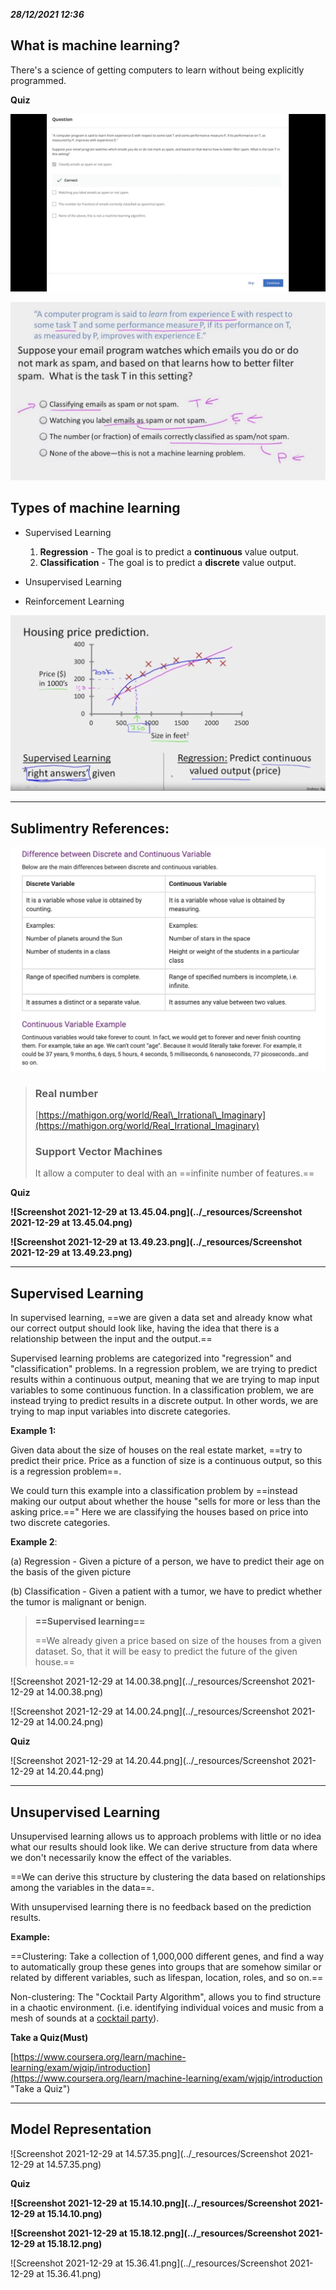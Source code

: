 ***28/12/2021 12:36***

## What is machine learning?

There's a science of getting computers to learn without being explicitly programmed.

**Quiz**

![A22C8F90-6F11-4793-98D1-B48FB9D4CE77.jpeg](../_resources/A22C8F90-6F11-4793-98D1-B48FB9D4CE77.jpeg)

![F07A4E3C-8FFD-428A-A1E3-8CC9DF0B656A.jpeg](../_resources/F07A4E3C-8FFD-428A-A1E3-8CC9DF0B656A.jpeg)

## Types of machine learning

- Supervised Learning
    
    1.  **Regression** \- The goal is to predict a **continuous** value output.
    2.  **Classification** \- The goal is to predict a **discrete** value output.
- Unsupervised Learning
    
- Reinforcement Learning
    

![1701437D-BABE-456D-9817-3FE197813A79.jpeg](../_resources/1701437D-BABE-456D-9817-3FE197813A79.jpeg)

* * *

## Sublimentry References:

![EA8CE81D-E210-44A1-8EE0-712B656C5543.jpeg](../_resources/EA8CE81D-E210-44A1-8EE0-712B656C5543.jpeg)

> ### Real number
> 
> [https://mathigon.org/world/Real\_Irrational\_Imaginary](https://mathigon.org/world/Real_Irrational_Imaginary)
> 
> ### Support Vector Machines
> 
> It allow a computer to deal with an ==infinite number of features.==

**Quiz**

**![Screenshot 2021-12-29 at 13.45.04.png](../_resources/Screenshot 2021-12-29 at 13.45.04.png)**

**![Screenshot 2021-12-29 at 13.49.23.png](../_resources/Screenshot 2021-12-29 at 13.49.23.png)**

* * *

## Supervised Learning

In supervised learning, ==we are given a data set and already know what our correct output should look like, having the idea that there is a relationship between the input and the output.==

Supervised learning problems are categorized into "regression" and "classification" problems. In a regression problem, we are trying to predict results within a continuous output, meaning that we are trying to map input variables to some continuous function. In a classification problem, we are instead trying to predict results in a discrete output. In other words, we are trying to map input variables into discrete categories.

**Example 1:**

Given data about the size of houses on the real estate market, ==try to predict their price. Price as a function of size is a continuous output, so this is a regression problem==.

We could turn this example into a classification problem by ==instead making our output about whether the house "sells for more or less than the asking price.==" Here we are classifying the houses based on price into two discrete categories.

**Example 2**:

(a) Regression - Given a picture of a person, we have to predict their age on the basis of the given picture

(b) Classification - Given a patient with a tumor, we have to predict whether the tumor is malignant or benign.

> **==Supervised learning==**
> 
> ==We already given a price based on size of the houses from a given dataset. So, that it will be easy to predict the future of the given house.==

![Screenshot 2021-12-29 at 14.00.38.png](../_resources/Screenshot 2021-12-29 at 14.00.38.png)

![Screenshot 2021-12-29 at 14.00.24.png](../_resources/Screenshot 2021-12-29 at 14.00.24.png)

**Quiz**

![Screenshot 2021-12-29 at 14.20.44.png](../_resources/Screenshot 2021-12-29 at 14.20.44.png)

* * *

## Unsupervised Learning

Unsupervised learning allows us to approach problems with little or no idea what our results should look like. We can derive structure from data where we don't necessarily know the effect of the variables.

==We can derive this structure by clustering the data based on relationships among the variables in the data==.

With unsupervised learning there is no feedback based on the prediction results.

**Example:**

==Clustering: Take a collection of 1,000,000 different genes, and find a way to automatically group these genes into groups that are somehow similar or related by different variables, such as lifespan, location, roles, and so on.==

Non-clustering: The "Cocktail Party Algorithm", allows you to find structure in a chaotic environment. (i.e. identifying individual voices and music from a mesh of sounds at a <ins>cocktail party</ins>).

**Take a Quiz(Must)**

[https://www.coursera.org/learn/machine-learning/exam/wjqip/introduction](https://www.coursera.org/learn/machine-learning/exam/wjqip/introduction "Take a Quiz")

* * *

## Model Representation

![Screenshot 2021-12-29 at 14.57.35.png](../_resources/Screenshot 2021-12-29 at 14.57.35.png)

**Quiz**

**![Screenshot 2021-12-29 at 15.14.10.png](../_resources/Screenshot 2021-12-29 at 15.14.10.png)**

**![Screenshot 2021-12-29 at 15.18.12.png](../_resources/Screenshot 2021-12-29 at 15.18.12.png)**

![Screenshot 2021-12-29 at 15.36.41.png](../_resources/Screenshot 2021-12-29 at 15.36.41.png)